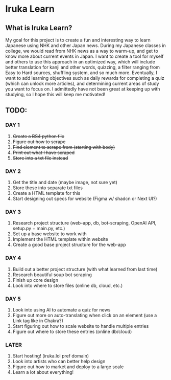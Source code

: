 # Iruka Learn

## What is Iruka Learn?
My goal for this project is to create a fun and interesting way to learn Japanese using NHK and other Japan news. During my Japanese classes in college, we would read from NHK news as a way to warm-up, and get to know more about current events in Japan. I want to create a tool for myself and others to use this approach in an optimized way, which will include better translation for kanji and other words, quizzing, a filter ranging from Easy to Hard sources, shuffling system, and so much more. Eventually, I want to add learning objectives such as daily rewards for completing a quiz (which can unlock more articles), and determining current areas of study you want to focus on. I admittedly have not been great at keeping up with studying, so I hope this will keep me motivated!

## TODO:

### DAY 1
1. ~~Create a BS4 python file~~
2. ~~Figure out how to scrape~~
3. ~~Find element to scrape from (starting with body)~~
4. ~~Print out what I have scraped~~
5. ~~Store into a txt file instead~~

### DAY 2
1. Get the title and date (maybe image, not sure yet)
2. Store these into separate txt files
3. Create a HTML template for this
4. Start designing out specs for website (Figma w/ shadcn or Next UI?)

### DAY 3
1. Research project structure (web-app, db, bot-scraping, OpenAI API, setup.py + main.py, etc.)
2. Set up a base website to work with
3. Implement the HTML template within website
4. Create a good base project structure for the web-app 

### DAY 4
1. Build out a better project structure (with what learned from last time)
2. Research beautiful soup bot scraping
3. Finish up core design
4. Look into where to store files (online db, cloud, etc.)

### DAY 5
1. Look into using AI to automate a quiz for news
2. Figure out more on auto-translating when click on an element (use a Link tag like in Chakra?)
3. Start figuring out how to scale website to handle multiple entries
4. Figure out where to store these entries (online db/cloud)

### LATER
1. Start hosting! (iruka.lol pref domain)
2. Look into artists who can better help design
3. Figure out how to market and deploy to a large scale
4. Learn a lot about everything!
